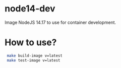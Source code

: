 # node14-dev
Image NodeJS 14.17 to use for container development.

# How to use?

```bash
 make build-image v=latest
 make test-image v=latest
```